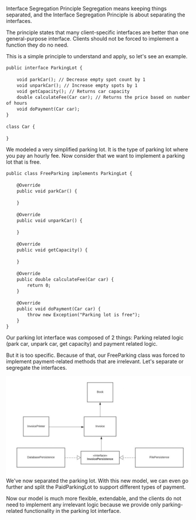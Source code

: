 Interface Segregation Principle
Segregation means keeping things separated, and the Interface Segregation Principle is about separating the interfaces.

The principle states that many client-specific interfaces are better than one general-purpose interface. Clients should not be forced to implement a function they do no need.

This is a simple principle to understand and apply, so let's see an example.

    public interface ParkingLot {
    
        void parkCar();	// Decrease empty spot count by 1
        void unparkCar(); // Increase empty spots by 1
        void getCapacity();	// Returns car capacity
        double calculateFee(Car car); // Returns the price based on number of hours
        void doPayment(Car car);
    }

    class Car {
    
    }
We modeled a very simplified parking lot. It is the type of parking lot where you pay an hourly fee. Now consider that we want to implement a parking lot that is free.

    public class FreeParking implements ParkingLot {
    
        @Override
        public void parkCar() {
            
        }
    
        @Override
        public void unparkCar() {
    
        }
    
        @Override
        public void getCapacity() {
    
        }
    
        @Override
        public double calculateFee(Car car) {
            return 0;
        }
    
        @Override
        public void doPayment(Car car) {
            throw new Exception("Parking lot is free");
        }
    }
Our parking lot interface was composed of 2 things: Parking related logic (park car, unpark car, get capacity) and payment related logic.

But it is too specific. Because of that, our FreeParking class was forced to implement payment-related methods that are irrelevant. Let's separate or segregate the interfaces.

![](./src/resources/SOLID-Tutorial-1-1024x554.jpeg)
We've now separated the parking lot. With this new model, we can even go further and split the PaidParkingLot to support different types of payment.

Now our model is much more flexible, extendable, and the clients do not need to implement any irrelevant logic because we provide only parking-related functionality in the parking lot interface.